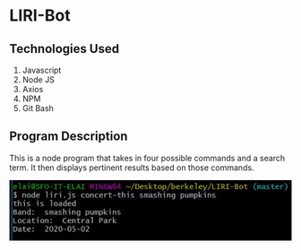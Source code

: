 # LIRI-Bot

## Technologies Used

1. Javascript
2. Node JS
3. Axios
4. NPM
5. Git Bash

## Program Description

This is a node program that takes in four possible commands and a search term. It then displays pertinent results based on those commands.  

![movie-this](img/concertthis.jpg?raw=true)


